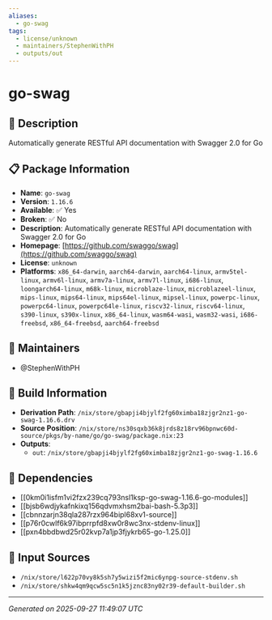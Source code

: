 ```yaml
---
aliases:
  - go-swag
tags:
  - license/unknown
  - maintainers/StephenWithPH
  - outputs/out
---
```


# go-swag

## 📝 Description

Automatically generate RESTful API documentation with Swagger 2.0 for Go

## 📋 Package Information

- **Name**: `go-swag`
- **Version**: `1.16.6`
- **Available**: ✅ Yes
- **Broken**: ✅ No
- **Description**: Automatically generate RESTful API documentation with Swagger 2.0 for Go
- **Homepage**: [https://github.com/swaggo/swag](https://github.com/swaggo/swag)
- **License**: `unknown`
- **Platforms**: `x86_64-darwin`, `aarch64-darwin`, `aarch64-linux`, `armv5tel-linux`, `armv6l-linux`, `armv7a-linux`, `armv7l-linux`, `i686-linux`, `loongarch64-linux`, `m68k-linux`, `microblaze-linux`, `microblazeel-linux`, `mips-linux`, `mips64-linux`, `mips64el-linux`, `mipsel-linux`, `powerpc-linux`, `powerpc64-linux`, `powerpc64le-linux`, `riscv32-linux`, `riscv64-linux`, `s390-linux`, `s390x-linux`, `x86_64-linux`, `wasm64-wasi`, `wasm32-wasi`, `i686-freebsd`, `x86_64-freebsd`, `aarch64-freebsd`
## 👥 Maintainers

- @StephenWithPH


## 🔧 Build Information

- **Derivation Path**: `/nix/store/gbapji4bjylf2fg60ximba18zjgr2nz1-go-swag-1.16.6.drv`
- **Source Position**: `/nix/store/ns30sqxb36k8jrds8z18rv96bpnwc60d-source/pkgs/by-name/go/go-swag/package.nix:23`
- **Outputs**:
  - `out`:  `/nix/store/gbapji4bjylf2fg60ximba18zjgr2nz1-go-swag-1.16.6`

## 🔗 Dependencies

- [[0km0i1isfm1vi2fzx239cq793nsl1ksp-go-swag-1.16.6-go-modules]]
- [[bjsb6wdjykafnkixq156qdvmxhsm2bai-bash-5.3p3]]
- [[cbnnzarjn38qla287rzx964bipl68xv1-source]]
- [[p76r0cwlf6k97ibprrpfd8xw0r8wc3nx-stdenv-linux]]
- [[pxn4bbdbwd25r02kvp7a1jp3fjykrb65-go-1.25.0]]

## 📁 Input Sources

- `/nix/store/l622p70vy8k5sh7y5wizi5f2mic6ynpg-source-stdenv.sh`
- `/nix/store/shkw4qm9qcw5sc5n1k5jznc83ny02r39-default-builder.sh`

---
*Generated on 2025-09-27 11:49:07 UTC*
